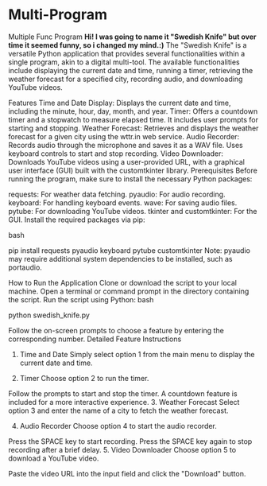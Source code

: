 # Multi-Program
Multiple Func Program
**Hi! I was going to name it "Swedish Knife" but over time it seemed funny, so i changed my mind.:)** 
The "Swedish Knife" is a versatile Python application that provides several functionalities within a single program, akin to a digital multi-tool. The available functionalities include displaying the current date and time, running a timer, retrieving the weather forecast for a specified city, recording audio, and downloading YouTube videos.

Features
Time and Date Display: Displays the current date and time, including the minute, hour, day, month, and year.
Timer: Offers a countdown timer and a stopwatch to measure elapsed time. It includes user prompts for starting and stopping.
Weather Forecast: Retrieves and displays the weather forecast for a given city using the wttr.in web service.
Audio Recorder: Records audio through the microphone and saves it as a WAV file. Uses keyboard controls to start and stop recording.
Video Downloader: Downloads YouTube videos using a user-provided URL, with a graphical user interface (GUI) built with the customtkinter library.
Prerequisites
Before running the program, make sure to install the necessary Python packages:

requests: For weather data fetching.
pyaudio: For audio recording.
keyboard: For handling keyboard events.
wave: For saving audio files.
pytube: For downloading YouTube videos.
tkinter and customtkinter: For the GUI.
Install the required packages via pip:

bash

pip install requests pyaudio keyboard pytube customtkinter
Note: pyaudio may require additional system dependencies to be installed, such as portaudio.

How to Run the Application
Clone or download the script to your local machine.
Open a terminal or command prompt in the directory containing the script.
Run the script using Python:
bash

python swedish_knife.py

Follow the on-screen prompts to choose a feature by entering the corresponding number.
Detailed Feature Instructions
1. Time and Date
Simply select option 1 from the main menu to display the current date and time.

2. Timer
Choose option 2 to run the timer.

Follow the prompts to start and stop the timer.
A countdown feature is included for a more interactive experience.
3. Weather Forecast
Select option 3 and enter the name of a city to fetch the weather forecast.

4. Audio Recorder
Choose option 4 to start the audio recorder.

Press the SPACE key to start recording.
Press the SPACE key again to stop recording after a brief delay.
5. Video Downloader
Choose option 5 to download a YouTube video.

Paste the video URL into the input field and click the "Download" button.



